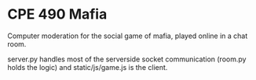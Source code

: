 # CPE 490 Mafia
Computer moderation for the social game of mafia, played online in a chat room.

server.py handles most of the serverside socket communication (room.py holds the logic) and static/js/game.js is the client.
